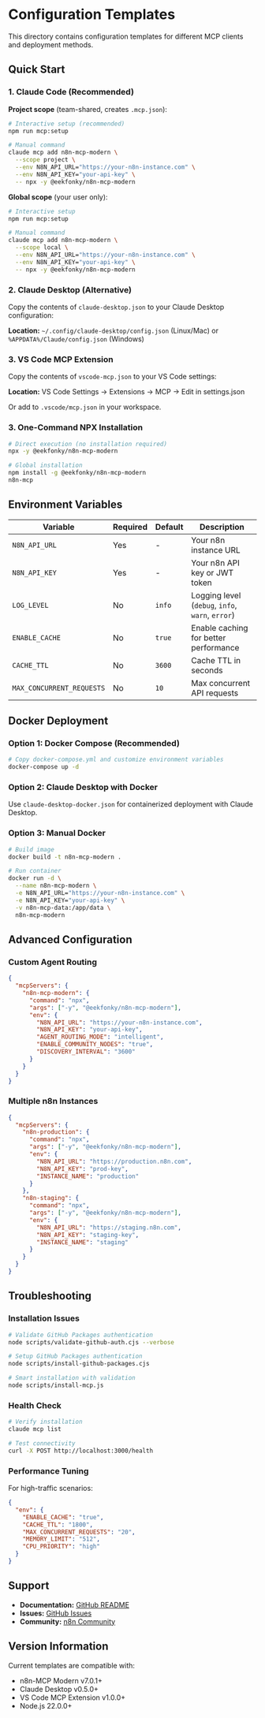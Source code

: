 # Configuration Templates

This directory contains configuration templates for different MCP clients and deployment methods.

## Quick Start

### 1. Claude Code (Recommended)

**Project scope** (team-shared, creates `.mcp.json`):
```bash
# Interactive setup (recommended)
npm run mcp:setup

# Manual command
claude mcp add n8n-mcp-modern \
  --scope project \
  --env N8N_API_URL="https://your-n8n-instance.com" \
  --env N8N_API_KEY="your-api-key" \
  -- npx -y @eekfonky/n8n-mcp-modern
```

**Global scope** (your user only):
```bash
# Interactive setup
npm run mcp:setup

# Manual command  
claude mcp add n8n-mcp-modern \
  --scope local \
  --env N8N_API_URL="https://your-n8n-instance.com" \
  --env N8N_API_KEY="your-api-key" \
  -- npx -y @eekfonky/n8n-mcp-modern
```

### 2. Claude Desktop (Alternative)

Copy the contents of `claude-desktop.json` to your Claude Desktop configuration:

**Location:** `~/.config/claude-desktop/config.json` (Linux/Mac) or `%APPDATA%/Claude/config.json` (Windows)

### 3. VS Code MCP Extension

Copy the contents of `vscode-mcp.json` to your VS Code settings:

**Location:** VS Code Settings → Extensions → MCP → Edit in settings.json

Or add to `.vscode/mcp.json` in your workspace.

### 3. One-Command NPX Installation

```bash
# Direct execution (no installation required)
npx -y @eekfonky/n8n-mcp-modern

# Global installation
npm install -g @eekfonky/n8n-mcp-modern
n8n-mcp
```

## Environment Variables

| Variable | Required | Default | Description |
|----------|----------|---------|-------------|
| `N8N_API_URL` | Yes | - | Your n8n instance URL |
| `N8N_API_KEY` | Yes | - | Your n8n API key or JWT token |
| `LOG_LEVEL` | No | `info` | Logging level (`debug`, `info`, `warn`, `error`) |
| `ENABLE_CACHE` | No | `true` | Enable caching for better performance |
| `CACHE_TTL` | No | `3600` | Cache TTL in seconds |
| `MAX_CONCURRENT_REQUESTS` | No | `10` | Max concurrent API requests |

## Docker Deployment

### Option 1: Docker Compose (Recommended)

```bash
# Copy docker-compose.yml and customize environment variables
docker-compose up -d
```

### Option 2: Claude Desktop with Docker

Use `claude-desktop-docker.json` for containerized deployment with Claude Desktop.

### Option 3: Manual Docker

```bash
# Build image
docker build -t n8n-mcp-modern .

# Run container
docker run -d \
  --name n8n-mcp-modern \
  -e N8N_API_URL="https://your-n8n-instance.com" \
  -e N8N_API_KEY="your-api-key" \
  -v n8n-mcp-data:/app/data \
  n8n-mcp-modern
```

## Advanced Configuration

### Custom Agent Routing

```json
{
  "mcpServers": {
    "n8n-mcp-modern": {
      "command": "npx",
      "args": ["-y", "@eekfonky/n8n-mcp-modern"],
      "env": {
        "N8N_API_URL": "https://your-n8n-instance.com",
        "N8N_API_KEY": "your-api-key",
        "AGENT_ROUTING_MODE": "intelligent",
        "ENABLE_COMMUNITY_NODES": "true",
        "DISCOVERY_INTERVAL": "3600"
      }
    }
  }
}
```

### Multiple n8n Instances

```json
{
  "mcpServers": {
    "n8n-production": {
      "command": "npx",
      "args": ["-y", "@eekfonky/n8n-mcp-modern"],
      "env": {
        "N8N_API_URL": "https://production.n8n.com",
        "N8N_API_KEY": "prod-key",
        "INSTANCE_NAME": "production"
      }
    },
    "n8n-staging": {
      "command": "npx", 
      "args": ["-y", "@eekfonky/n8n-mcp-modern"],
      "env": {
        "N8N_API_URL": "https://staging.n8n.com",
        "N8N_API_KEY": "staging-key",
        "INSTANCE_NAME": "staging"
      }
    }
  }
}
```

## Troubleshooting

### Installation Issues

```bash
# Validate GitHub Packages authentication
node scripts/validate-github-auth.cjs --verbose

# Setup GitHub Packages authentication
node scripts/install-github-packages.cjs

# Smart installation with validation
node scripts/install-mcp.js
```

### Health Check

```bash
# Verify installation
claude mcp list

# Test connectivity
curl -X POST http://localhost:3000/health
```

### Performance Tuning

For high-traffic scenarios:

```json
{
  "env": {
    "ENABLE_CACHE": "true",
    "CACHE_TTL": "1800",
    "MAX_CONCURRENT_REQUESTS": "20",
    "MEMORY_LIMIT": "512",
    "CPU_PRIORITY": "high"
  }
}
```

## Support

- **Documentation:** [GitHub README](https://github.com/eekfonky/n8n-mcp-modern)
- **Issues:** [GitHub Issues](https://github.com/eekfonky/n8n-mcp-modern/issues)  
- **Community:** [n8n Community](https://community.n8n.io)

## Version Information

Current templates are compatible with:
- n8n-MCP Modern v7.0.1+
- Claude Desktop v0.5.0+
- VS Code MCP Extension v1.0.0+
- Node.js 22.0.0+